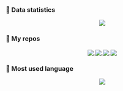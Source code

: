 <!-- ### Hi welcome 👋
 -->
<!--
**espectre/espectre** is a ✨ _special_ ✨ repository because its `README.md` (this file) appears on your GitHub profile.

Here are some ideas to get you started:

- 🔭 I’m currently working on ...
- 🌱 I’m currently learning ...
- 👯 I’m looking to collaborate on ...
- 🤔 I’m looking for help with ...
- 💬 Ask me about ...
- 📫 How to reach me: ...
- 😄 Pronouns: ...
- ⚡ Fun fact: ...
-->
### 🙈 Data statistics

<div align="center">
  <p>

  <a href="https://github.com/espectre">

  <img src="https://github-readme-stats.vercel.app/api?username=espectre&show_icons=true&theme=default&hide=contribs,issues" />
<!--   <img src="https://github-readme-stats.vercel.app/api/top-langs/?username=espectre&theme=radical&layout=compact&hide=glsl" />
 -->
  </a>
  
  </p>
</div>

### 🙈 My repos
<div align="center">
<a href="https://github.com/espectre/GCNs_on_imbalanced_datasets">
  <img align="center" src="https://github-readme-stats.vercel.app/api/pin/?username=espectre&repo=GCNs_on_imbalanced_datasets&cache_seconds=18000&theme=default_repocard" />
</a>

<a href="https://github.com/espectre/Algorithms_Engineer_Interview">
  <img align="center" src="https://github-readme-stats.vercel.app/api/pin/?username=espectre&repo=Algorithms_Engineer_Interview&cache_seconds=1800&theme=default_repocard" />
</a>

<a href="https://github.com/espectre/Object_Detection">
  <img align="center" src="https://github-readme-stats.vercel.app/api/pin/?username=espectre&repo=Object_Detection&cache_seconds=18000&theme=default_repocard" />
</a>

<a href="https://github.com/espectre/Facial_Attributes_MTL_Basiline">
  <img align="center" src="https://github-readme-stats.vercel.app/api/pin/?username=espectre&repo=Facial_Attributes_MTL_Basiline&cache_seconds=18000&theme=default_repocard" />
</a>
 
</div>


### 🙈 Most used language

<div align="center">
  <p>

  <a href="https://github.com/espectre">

<!--   <img src="https://github-readme-stats.vercel.app/api?username=espectre&show_icons=true&theme=radical&hide=contribs,issues" /> -->
  <img src="https://github-readme-stats.vercel.app/api/top-langs/?username=espectre&theme=default&layout=compact&hide=glsl" />

  </a>
  
  </p>
</div>

